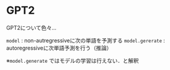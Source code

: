 # GPT2
GPT2について色々...

`model` : non-autregressiveに次の単語を予測する
`model.gererate` : autoregressiveに次単語予測を行う（推論）

※`model.generate` ではモデルの学習は行えない．と解釈
